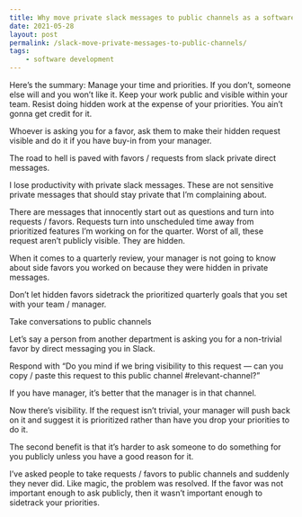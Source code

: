 ```yaml
---
title: Why move private slack messages to public channels as a software developer.
date: 2021-05-28
layout: post
permalink: /slack-move-private-messages-to-public-channels/
tags: 
    - software development
---
```


Here’s the summary: Manage your time and priorities. 
If you don’t, someone else will and you won’t like it. 
Keep your work public and visible within your team. Resist doing hidden work at the expense of your priorities. 
You ain’t gonna get credit for it.

Whoever is asking you for a favor, ask them to make their hidden request visible and do it if you have buy-in from your manager.

The road to hell is paved with favors / requests from slack private direct messages.

I lose productivity with private slack messages. These are not sensitive private messages that should stay private that I’m complaining about.

There are messages that innocently start out as questions and turn into requests / favors. Requests turn into unscheduled time away from prioritized features I’m working on for the quarter. Worst of all, these request aren’t publicly visible. They are hidden.

When it comes to a quarterly review, your manager is not going to know about side favors you worked on because they were hidden in private messages.

Don’t let hidden favors sidetrack the prioritized quarterly goals that you set with your team / manager.

Take conversations to public channels

Let’s say a person from another department is asking you for a non-trivial favor by direct messaging you in Slack.

Respond with “Do you mind if we bring visibility to this request — can you copy / paste this request to this public channel #relevant-channel?”

If you have manager, it’s better that the manager is in that channel.

Now there’s visibility. If the request isn’t trivial, your manager will push back on it and suggest it is prioritized rather than have you drop your priorities to do it.

The second benefit is that it’s harder to ask someone to do something for you publicly unless you have a good reason for it.

I’ve asked people to take requests / favors to public channels and suddenly they never did. Like magic, the problem was resolved. If the favor was not important enough to ask publicly, then it wasn’t important enough to sidetrack your priorities.